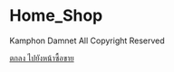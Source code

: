 # Home_Shop
Kamphon Damnet All Copyright Reserved
<p><a href="Shop_Beem/Main.html">ตกลง ไปยังหน้าซื้อขาย</a></p>
